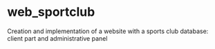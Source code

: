 # web_sportclub
Creation and implementation of a website with a sports club database: client part and administrative panel
